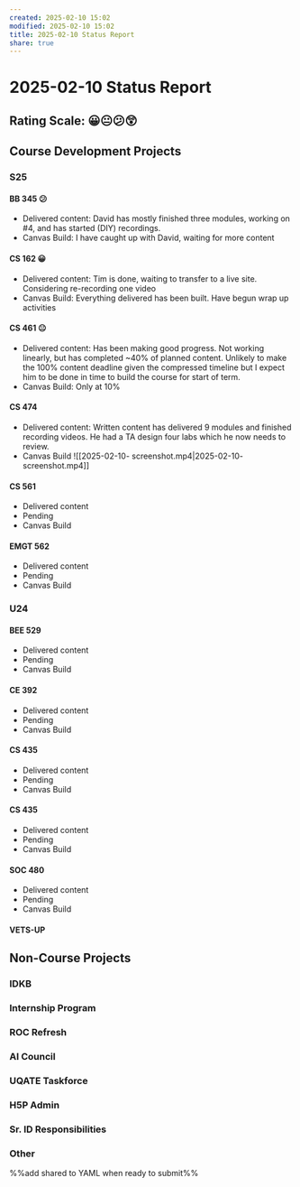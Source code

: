 ```yaml
---
created: 2025-02-10 15:02
modified: 2025-02-10 15:02
title: 2025-02-10 Status Report
share: true
---
```


# 2025-02-10 Status Report

## Rating Scale: 😀😐😕😲

## Course Development Projects

### S25

#### BB 345 😕

- Delivered content: David has mostly finished three modules, working on #4, and has started (DIY) recordings.
- Canvas Build: I have caught up with David, waiting for more content

#### CS 162 😀

- Delivered content: Tim is done, waiting to transfer to a live site. Considering re-recording one video
- Canvas Build: Everything delivered has been built. Have begun wrap up activities

#### CS 461 😐

- Delivered content: Has been making good progress. Not working linearly, but has completed ~40% of planned content. Unlikely to make the 100% content deadline given the compressed timeline but I expect him to be done in time to build the course for start of term.
- Canvas Build: Only at 10%

#### CS 474

- Delivered content: Written content has delivered 9 modules and finished recording videos. He had a TA design four labs which he now needs to review. 
- Canvas Build
![[2025-02-10- screenshot.mp4|2025-02-10- screenshot.mp4]]
#### CS 561

- Delivered content
- Pending
- Canvas Build

#### EMGT 562

- Delivered content
- Pending
- Canvas Build

### U24

#### BEE 529

- Delivered content
- Pending
- Canvas Build

#### CE 392

- Delivered content
- Pending
- Canvas Build

#### CS 435

- Delivered content
- Pending
- Canvas Build

#### CS 435

- Delivered content
- Pending
- Canvas Build

#### SOC 480

- Delivered content
- Pending
- Canvas Build

#### VETS-UP

## Non-Course Projects

### IDKB

### Internship Program

### ROC Refresh

### AI Council

### UQATE Taskforce

### H5P Admin

### Sr. ID Responsibilities

### Other

%%add shared to YAML when ready to submit%%

